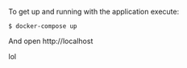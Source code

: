 To get up and running with the application execute:

```
$ docker-compose up
```

And open http://localhost

lol
